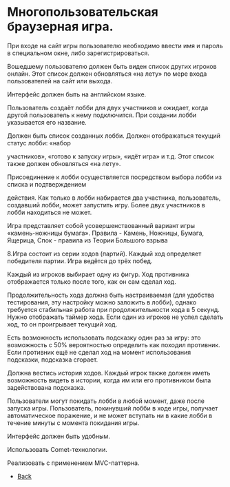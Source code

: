 # Многопользовательская браузерная игра.

При входе на сайт игры пользователю необходимо ввести имя и пароль в специальном окне, либо зарегистрироваться.

Вошедшему пользователю должен быть виден список других игроков онлайн. Этот список должен обновляться «на лету» по мере входа пользователей на сайт или выхода.

Интерфейс должен быть на английском языке.

Пользователь создаёт лобби для двух участников и ожидает, когда другой пользователь к нему подключится. При создании лобби указывается его название.

Должен быть список созданных лобби. Должен отображаться текущий статус лобби: «набор

участников», «готово к запуску игры», «идёт игра» и т.д. Этот список также должен обновляться «на лету».

Присоединение к лобби осуществляется посредством выбора лобби из списка и подтверждением

действия. Как только в лобби набирается два участника, пользователь, создавший лобби, может запустить игру. Более двух участников в лобби находиться не может.

Игра представляет собой усовершенствованный вариант игры «камень-ножницы бумага». Правила - Камень, Ножницы, Бумага, Ящерица, Спок - правила из Теории Большого взрыва

8.Игра состоит из серии ходов (партий). Каждый ход определяет победителя партии. Игра ведётся до трёх побед.

Каждый из игроков выбирает одну из фигур. Ход противника отображается только после того, как он сам сделал ход.

Продолжительность хода должна быть настраиваемая (для удобства тестирования, эту настройку можно заложить в лобби), однако требуется стабильная работа при продолжительности хода в 5 секунд. Нужно отображать таймер хода. Если один из игроков не успел сделать ход, то он проигрывает текущий ход.

Есть возможность использовать подсказку один раз за игру: это возможность с 50% вероятностью определить как походил противник. Если противник ещё не сделал ход на момент использования подсказки, подсказка сгорает.

Должна вестись история ходов. Каждый игрок также должен иметь возможность видеть в истории, когда им или его противником была задействована подсказка.

Пользователи могут покидать лобби в любой момент, даже после запуска игры. Пользователь, покинувший лобби в ходе игры, получает автоматическое поражение, и не может вступать ни в какие лобби в течение минуты с момента покидания игры.

Интерфейс должен быть удобным.

Использовать Comet-технологии.

Реализовать с применением MVC-паттерна.

- [Back](https://github.com/niten2/test_tasks)
